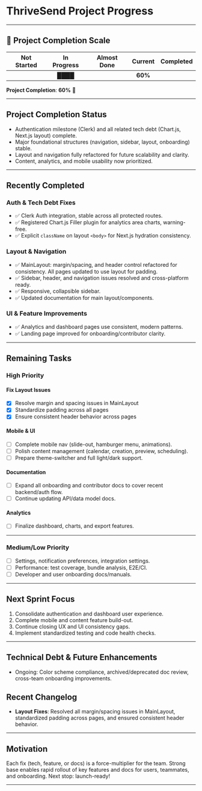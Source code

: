 # ThriveSend Project Progress

---

## 🚦 **Project Completion Scale**

| Not Started | In Progress | Almost Done | **Current** | Completed |
|:-----------:|:-----------:|:-----------:|:-----------:|:---------:|
|             |     ████    |             |  **60%**    |           | 

**Project Completion**: **60%**  🚀

---

## Project Completion Status

- Authentication milestone (Clerk) and all related tech debt (Chart.js, Next.js layout) complete.
- Major foundational structures (navigation, sidebar, layout, onboarding) stable.
- Layout and navigation fully refactored for future scalability and clarity.
- Content, analytics, and mobile usability now prioritized.

---

## Recently Completed

### Auth & Tech Debt Fixes
- ✅ Clerk Auth integration, stable across all protected routes.
- ✅ Registered Chart.js Filler plugin for analytics area charts, warning-free.
- ✅ Explicit `className` on layout `<body>` for Next.js hydration consistency.

### Layout & Navigation
- ✅ MainLayout: margin/spacing, and header control refactored for consistency. All pages updated to use layout for padding.
- ✅ Sidebar, header, and navigation issues resolved and cross-platform ready.
- ✅ Responsive, collapsible sidebar.
- ✅ Updated documentation for main layout/components.

### UI & Feature Improvements
- ✅ Analytics and dashboard pages use consistent, modern patterns.
- ✅ Landing page improved for onboarding/contributor clarity.

---

## Remaining Tasks

### High Priority

#### Fix Layout Issues
- [x] Resolve margin and spacing issues in MainLayout
- [x] Standardize padding across all pages
- [x] Ensure consistent header behavior across pages

#### Mobile & UI
- [ ] Complete mobile nav (slide-out, hamburger menu, animations).
- [ ] Polish content management (calendar, creation, preview, scheduling).
- [ ] Prepare theme-switcher and full light/dark support.

#### Documentation
- [ ] Expand all onboarding and contributor docs to cover recent backend/auth flow.
- [ ] Continue updating API/data model docs.

#### Analytics
- [ ] Finalize dashboard, charts, and export features.

---

### Medium/Low Priority

- [ ] Settings, notification preferences, integration settings.
- [ ] Performance: test coverage, bundle analysis, E2E/CI.
- [ ] Developer and user onboarding docs/manuals.

---

## Next Sprint Focus

1. Consolidate authentication and dashboard user experience.
2. Complete mobile and content feature build-out.
3. Continue closing UX and UI consistency gaps.
4. Implement standardized testing and code health checks.

---

## Technical Debt & Future Enhancements

- Ongoing: Color scheme compliance, archived/deprecated doc review, cross-team onboarding improvements.

## Recent Changelog

- **Layout Fixes**: Resolved all margin/spacing issues in MainLayout, standardized padding across pages, and ensured consistent header behavior.

---

## Motivation

Each fix (tech, feature, or docs) is a force-multiplier for the team. Strong base enables rapid rollout of key features and docs for users, teammates, and onboarding. Next stop: launch-ready!

---
